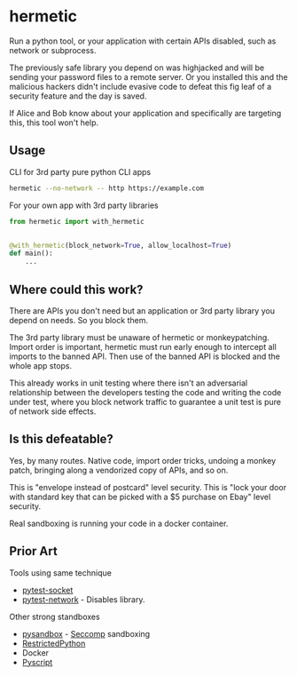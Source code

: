# hermetic

Run a python tool, or your application with certain APIs disabled, such as network or subprocess.

The previously safe library you depend on was highjacked and will be sending your password files to a remote server.
Or you installed this and the malicious hackers didn't include evasive code to defeat this fig leaf of a security
feature and the day is saved.

If Alice and Bob know about your application and specifically are targeting this, this tool won't help.

## Usage

CLI for 3rd party pure python CLI apps

```bash
hermetic --no-network -- http https://example.com
```

For your own app with 3rd party libraries

```python
from hermetic import with_hermetic


@with_hermetic(block_network=True, allow_localhost=True)
def main():
    ...
```

## Where could this work?

There are APIs you don't need but an application or 3rd party library you depend on needs. So you block them.

The 3rd party library must be unaware of hermetic or monkeypatching. Import order is important, hermetic must run
early enough to intercept all imports to the banned API. Then use of the banned API is blocked and the whole app stops.

This already works in unit testing where there isn't an adversarial relationship between the developers testing the code
and writing the code under test, where you block network traffic to guarantee a unit test is pure of network side
effects.

## Is this defeatable?

Yes, by many routes. Native code, import order tricks, undoing a monkey patch, bringing along a vendorized copy of APIs,
and so on.

This is "envelope instead of postcard" level security. This is "lock your door with standard key that can be picked with
a $5 purchase on Ebay" level security.

Real sandboxing is running your code in a docker container.

## Prior Art

Tools using same technique
- [pytest-socket](https://pypi.org/project/pytest-socket)
- [pytest-network](https://pypi.org/project/pytest-network/) - Disables library.

Other strong standboxes
- [pysandbox](https://github.com/vstinner/pysandbox)  - [Seccomp](https://en.wikipedia.org/wiki/Seccomp) sandboxing
- [RestrictedPython](https://pypi.org/project/RestrictedPython/)
- Docker
- [Pyscript](https://pyscript.net/)



